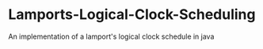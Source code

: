 # Lamports-Logical-Clock-Scheduling
An implementation of a lamport's logical clock schedule in java

